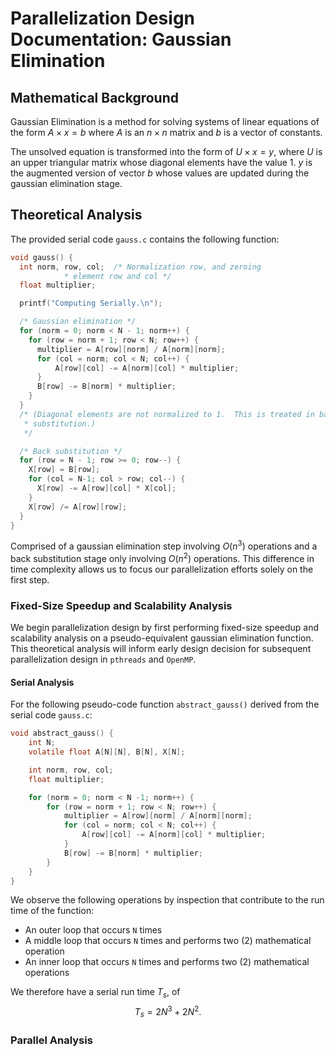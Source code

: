 # Parallelization Design Documentation: Gaussian Elimination 

## Mathematical Background
Gaussian Elimination is a method for solving systems of linear equations of the form $A\times x=b$ where $A$ is an $n\times n$ matrix and $b$ is a vector of constants.

The unsolved equation is transformed into the form of $U\times x=y$, where $U$ is an upper triangular matrix whose diagonal elements have the value 1. $y$ is the augmented version of vector $b$ whose values are updated during the gaussian elimination stage.

## Theoretical Analysis
The provided serial code `gauss.c` contains the following function: 

```c
void gauss() {
  int norm, row, col;  /* Normalization row, and zeroing
			* element row and col */
  float multiplier;

  printf("Computing Serially.\n");

  /* Gaussian elimination */
  for (norm = 0; norm < N - 1; norm++) {
    for (row = norm + 1; row < N; row++) {
      multiplier = A[row][norm] / A[norm][norm];
      for (col = norm; col < N; col++) {
	      A[row][col] -= A[norm][col] * multiplier;
      }
      B[row] -= B[norm] * multiplier;
    }
  }
  /* (Diagonal elements are not normalized to 1.  This is treated in back
   * substitution.)
   */

  /* Back substitution */
  for (row = N - 1; row >= 0; row--) {
    X[row] = B[row];
    for (col = N-1; col > row; col--) {
      X[row] -= A[row][col] * X[col];
    }
    X[row] /= A[row][row];
  }
}
```

Comprised of a gaussian elimination step involving $O(n^3)$ operations and a back substitution stage only involving $O(n^2)$ operations. This difference in time complexity allows us to focus our parallelization efforts solely on the first step.

### Fixed-Size Speedup and Scalability Analysis
We begin parallelization design by first performing fixed-size speedup and scalability analysis on a pseudo-equivalent gaussian elimination function. This theoretical analysis will inform early design decision for subsequent parallelization design in `pthreads` and `OpenMP`.

#### Serial Analysis
For the following pseudo-code function `abstract_gauss()` derived from the serial code `gauss.c`:

```c
void abstract_gauss() {
    int N;
    volatile float A[N][N], B[N], X[N]; 

    int norm, row, col;
    float multiplier;

    for (norm = 0; norm < N -1; norm++) {
        for (row = norm + 1; row < N; row++) {
            multiplier = A[row][norm] / A[norm][norm];
            for (col = norm; col < N; col++) {
	            A[row][col] -= A[norm][col] * multiplier;
            }
            B[row] -= B[norm] * multiplier;
        }
    }
}
```

We observe the following operations by inspection that contribute to the run time of the function:
- An outer loop that occurs `N` times
- A middle loop that occurs `N` times and performs two (2) mathematical operation
- An inner loop that occurs `N` times and performs two (2) mathematical operations

We therefore have a serial run time $T_s$, of
$$T_s=2N^3+2N^2.$$

### Parallel Analysis

